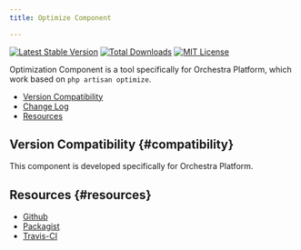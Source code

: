 ```yaml
---
title: Optimize Component

---
```


[![Latest Stable Version](https://img.shields.io/github/release/orchestral/optimize.svg?style=flat)](https://packagist.org/packages/orchestra/optimize)
[![Total Downloads](https://img.shields.io/packagist/dt/orchestra/optimize.svg?style=flat)](https://packagist.org/packages/orchestra/optimize)
[![MIT License](https://img.shields.io/packagist/l/orchestra/optimize.svg?style=flat)](https://packagist.org/packages/orchestra/optimize)

Optimization Component is a tool specifically for Orchestra Platform, which work based on `php artisan optimize`.

* [Version Compatibility](#compatibility)
* [Change Log]({doc-url}/components/optimize/changes#v3-0)
* [Resources](#resources)

## Version Compatibility {#compatibility}

This component is developed specifically for Orchestra Platform.

## Resources {#resources}

* [Github](https://github.com/orchestral/optimize)
* [Packagist](https://packagist.org/packages/orchestra/optimize)
* [Travis-CI](https://travis-ci.org/orchestral/optimize)

